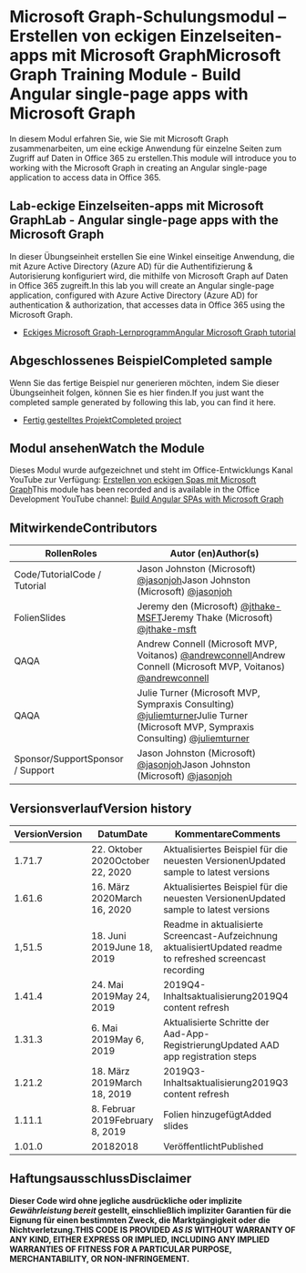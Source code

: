 # <a name="microsoft-graph-training-module---build-angular-single-page-apps-with-microsoft-graph"></a><span data-ttu-id="8ae27-101">Microsoft Graph-Schulungsmodul – Erstellen von eckigen Einzelseiten-apps mit Microsoft Graph</span><span class="sxs-lookup"><span data-stu-id="8ae27-101">Microsoft Graph Training Module - Build Angular single-page apps with Microsoft Graph</span></span>

<span data-ttu-id="8ae27-102">In diesem Modul erfahren Sie, wie Sie mit Microsoft Graph zusammenarbeiten, um eine eckige Anwendung für einzelne Seiten zum Zugriff auf Daten in Office 365 zu erstellen.</span><span class="sxs-lookup"><span data-stu-id="8ae27-102">This module will introduce you to working with the Microsoft Graph in creating an Angular single-page application to access data in Office 365.</span></span>

## <a name="lab---angular-single-page-apps-with-the-microsoft-graph"></a><span data-ttu-id="8ae27-103">Lab-eckige Einzelseiten-apps mit Microsoft Graph</span><span class="sxs-lookup"><span data-stu-id="8ae27-103">Lab - Angular single-page apps with the Microsoft Graph</span></span>

<span data-ttu-id="8ae27-104">In dieser Übungseinheit erstellen Sie eine Winkel einseitige Anwendung, die mit Azure Active Directory (Azure AD) für die Authentifizierung & Autorisierung konfiguriert wird, die mithilfe von Microsoft Graph auf Daten in Office 365 zugreift.</span><span class="sxs-lookup"><span data-stu-id="8ae27-104">In this lab you will create an Angular single-page application, configured with Azure Active Directory (Azure AD) for authentication & authorization, that accesses data in Office 365 using the Microsoft Graph.</span></span>

- [<span data-ttu-id="8ae27-105">Eckiges Microsoft Graph-Lernprogramm</span><span class="sxs-lookup"><span data-stu-id="8ae27-105">Angular Microsoft Graph tutorial</span></span>](https://docs.microsoft.com/graph/tutorials/angular)

## <a name="completed-sample"></a><span data-ttu-id="8ae27-106">Abgeschlossenes Beispiel</span><span class="sxs-lookup"><span data-stu-id="8ae27-106">Completed sample</span></span>

<span data-ttu-id="8ae27-107">Wenn Sie das fertige Beispiel nur generieren möchten, indem Sie dieser Übungseinheit folgen, können Sie es hier finden.</span><span class="sxs-lookup"><span data-stu-id="8ae27-107">If you just want the completed sample generated by following this lab, you can find it here.</span></span>

- [<span data-ttu-id="8ae27-108">Fertig gestelltes Projekt</span><span class="sxs-lookup"><span data-stu-id="8ae27-108">Completed project</span></span>](demo)

## <a name="watch-the-module"></a><span data-ttu-id="8ae27-109">Modul ansehen</span><span class="sxs-lookup"><span data-stu-id="8ae27-109">Watch the Module</span></span>

<span data-ttu-id="8ae27-110">Dieses Modul wurde aufgezeichnet und steht im Office-Entwicklungs Kanal YouTube zur Verfügung: [Erstellen von eckigen Spas mit Microsoft Graph](https://youtu.be/KUPRTTOUzz8)</span><span class="sxs-lookup"><span data-stu-id="8ae27-110">This module has been recorded and is available in the Office Development YouTube channel: [Build Angular SPAs with Microsoft Graph](https://youtu.be/KUPRTTOUzz8)</span></span>

## <a name="contributors"></a><span data-ttu-id="8ae27-111">Mitwirkende</span><span class="sxs-lookup"><span data-stu-id="8ae27-111">Contributors</span></span>

|       <span data-ttu-id="8ae27-112">Rollen</span><span class="sxs-lookup"><span data-stu-id="8ae27-112">Roles</span></span>       |                                           <span data-ttu-id="8ae27-113">Autor (en)</span><span class="sxs-lookup"><span data-stu-id="8ae27-113">Author(s)</span></span>                                           |
| ----------------- | --------------------------------------------------------------------------------------------- |
| <span data-ttu-id="8ae27-114">Code/Tutorial</span><span class="sxs-lookup"><span data-stu-id="8ae27-114">Code / Tutorial</span></span>   | <span data-ttu-id="8ae27-115">Jason Johnston (Microsoft) [@jasonjoh](//github.com/jasonjoh)</span><span class="sxs-lookup"><span data-stu-id="8ae27-115">Jason Johnston (Microsoft) [@jasonjoh](//github.com/jasonjoh)</span></span>                                 |
| <span data-ttu-id="8ae27-116">Folien</span><span class="sxs-lookup"><span data-stu-id="8ae27-116">Slides</span></span>            | <span data-ttu-id="8ae27-117">Jeremy den (Microsoft) [@jthake-MSFT](//github.com/jthake-msft)</span><span class="sxs-lookup"><span data-stu-id="8ae27-117">Jeremy Thake (Microsoft) [@jthake-msft](//github.com/jthake-msft)</span></span>                             |
| <span data-ttu-id="8ae27-118">QA</span><span class="sxs-lookup"><span data-stu-id="8ae27-118">QA</span></span>                | <span data-ttu-id="8ae27-119">Andrew Connell (Microsoft MVP, Voitanos) [@andrewconnell](//github.com/andrewconnell)</span><span class="sxs-lookup"><span data-stu-id="8ae27-119">Andrew Connell (Microsoft MVP, Voitanos) [@andrewconnell](//github.com/andrewconnell)</span></span>         |
| <span data-ttu-id="8ae27-120">QA</span><span class="sxs-lookup"><span data-stu-id="8ae27-120">QA</span></span>                | <span data-ttu-id="8ae27-121">Julie Turner (Microsoft MVP, Sympraxis Consulting) [@juliemturner](//github.com/juliemturner)</span><span class="sxs-lookup"><span data-stu-id="8ae27-121">Julie Turner (Microsoft MVP, Sympraxis Consulting) [@juliemturner](//github.com/juliemturner)</span></span> |
| <span data-ttu-id="8ae27-122">Sponsor/Support</span><span class="sxs-lookup"><span data-stu-id="8ae27-122">Sponsor / Support</span></span> | <span data-ttu-id="8ae27-123">Jason Johnston (Microsoft) [@jasonjoh](//github.com/jasonjoh)</span><span class="sxs-lookup"><span data-stu-id="8ae27-123">Jason Johnston (Microsoft) [@jasonjoh](//github.com/jasonjoh)</span></span>                                 |

## <a name="version-history"></a><span data-ttu-id="8ae27-124">Versionsverlauf</span><span class="sxs-lookup"><span data-stu-id="8ae27-124">Version history</span></span>

| <span data-ttu-id="8ae27-125">Version</span><span class="sxs-lookup"><span data-stu-id="8ae27-125">Version</span></span> |       <span data-ttu-id="8ae27-126">Datum</span><span class="sxs-lookup"><span data-stu-id="8ae27-126">Date</span></span>       |                     <span data-ttu-id="8ae27-127">Kommentare</span><span class="sxs-lookup"><span data-stu-id="8ae27-127">Comments</span></span>                     |
| ------- | ---------------- | ------------------------------------------------ |
| <span data-ttu-id="8ae27-128">1.7</span><span class="sxs-lookup"><span data-stu-id="8ae27-128">1.7</span></span>     | <span data-ttu-id="8ae27-129">22. Oktober 2020</span><span class="sxs-lookup"><span data-stu-id="8ae27-129">October 22, 2020</span></span> | <span data-ttu-id="8ae27-130">Aktualisiertes Beispiel für die neuesten Versionen</span><span class="sxs-lookup"><span data-stu-id="8ae27-130">Updated sample to latest versions</span></span>                |
| <span data-ttu-id="8ae27-131">1.6</span><span class="sxs-lookup"><span data-stu-id="8ae27-131">1.6</span></span>     | <span data-ttu-id="8ae27-132">16. März 2020</span><span class="sxs-lookup"><span data-stu-id="8ae27-132">March 16, 2020</span></span>   | <span data-ttu-id="8ae27-133">Aktualisiertes Beispiel für die neuesten Versionen</span><span class="sxs-lookup"><span data-stu-id="8ae27-133">Updated sample to latest versions</span></span>                |
| <span data-ttu-id="8ae27-134">1,5</span><span class="sxs-lookup"><span data-stu-id="8ae27-134">1.5</span></span>     | <span data-ttu-id="8ae27-135">18. Juni 2019</span><span class="sxs-lookup"><span data-stu-id="8ae27-135">June 18, 2019</span></span>    | <span data-ttu-id="8ae27-136">Readme in aktualisierte Screencast-Aufzeichnung aktualisiert</span><span class="sxs-lookup"><span data-stu-id="8ae27-136">Updated readme to refreshed screencast recording</span></span> |
| <span data-ttu-id="8ae27-137">1.4</span><span class="sxs-lookup"><span data-stu-id="8ae27-137">1.4</span></span>     | <span data-ttu-id="8ae27-138">24. Mai 2019</span><span class="sxs-lookup"><span data-stu-id="8ae27-138">May 24, 2019</span></span>     | <span data-ttu-id="8ae27-139">2019Q4-Inhaltsaktualisierung</span><span class="sxs-lookup"><span data-stu-id="8ae27-139">2019Q4 content refresh</span></span>                           |
| <span data-ttu-id="8ae27-140">1.3</span><span class="sxs-lookup"><span data-stu-id="8ae27-140">1.3</span></span>     | <span data-ttu-id="8ae27-141">6. Mai 2019</span><span class="sxs-lookup"><span data-stu-id="8ae27-141">May 6, 2019</span></span>      | <span data-ttu-id="8ae27-142">Aktualisierte Schritte der Aad-App-Registrierung</span><span class="sxs-lookup"><span data-stu-id="8ae27-142">Updated AAD app registration steps</span></span>               |
| <span data-ttu-id="8ae27-143">1.2</span><span class="sxs-lookup"><span data-stu-id="8ae27-143">1.2</span></span>     | <span data-ttu-id="8ae27-144">18. März 2019</span><span class="sxs-lookup"><span data-stu-id="8ae27-144">March 18, 2019</span></span>   | <span data-ttu-id="8ae27-145">2019Q3-Inhaltsaktualisierung</span><span class="sxs-lookup"><span data-stu-id="8ae27-145">2019Q3 content refresh</span></span>                           |
| <span data-ttu-id="8ae27-146">1.1</span><span class="sxs-lookup"><span data-stu-id="8ae27-146">1.1</span></span>     | <span data-ttu-id="8ae27-147">8. Februar 2019</span><span class="sxs-lookup"><span data-stu-id="8ae27-147">February 8, 2019</span></span> | <span data-ttu-id="8ae27-148">Folien hinzugefügt</span><span class="sxs-lookup"><span data-stu-id="8ae27-148">Added slides</span></span>                                     |
| <span data-ttu-id="8ae27-149">1.0</span><span class="sxs-lookup"><span data-stu-id="8ae27-149">1.0</span></span>     | <span data-ttu-id="8ae27-150">2018</span><span class="sxs-lookup"><span data-stu-id="8ae27-150">2018</span></span>             | <span data-ttu-id="8ae27-151">Veröffentlicht</span><span class="sxs-lookup"><span data-stu-id="8ae27-151">Published</span></span>                                        |

## <a name="disclaimer"></a><span data-ttu-id="8ae27-152">Haftungsausschluss</span><span class="sxs-lookup"><span data-stu-id="8ae27-152">Disclaimer</span></span>

<span data-ttu-id="8ae27-153">**Dieser Code wird ohne jegliche ausdrückliche oder implizite *Gewährleistung bereit* gestellt, einschließlich impliziter Garantien für die Eignung für einen bestimmten Zweck, die Marktgängigkeit oder die Nichtverletzung.**</span><span class="sxs-lookup"><span data-stu-id="8ae27-153">**THIS CODE IS PROVIDED *AS IS* WITHOUT WARRANTY OF ANY KIND, EITHER EXPRESS OR IMPLIED, INCLUDING ANY IMPLIED WARRANTIES OF FITNESS FOR A PARTICULAR PURPOSE, MERCHANTABILITY, OR NON-INFRINGEMENT.**</span></span>
